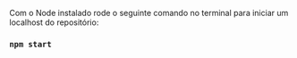 
Com o Node instalado rode o seguinte comando no terminal para iniciar um localhost do repositório:

### `npm start`

